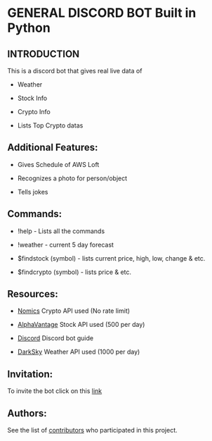 # GENERAL DISCORD BOT Built in Python

## INTRODUCTION
This is a discord bot that gives real live data of

* Weather

* Stock Info

* Crypto Info

* Lists Top Crypto datas

## Additional Features:

* Gives Schedule of AWS Loft

* Recognizes a photo for person/object

* Tells jokes

## Commands:

* !help - Lists all the commands

* !weather - current 5 day forecast

* $findstock (symbol) - lists current price, high, low, change & etc.

* $findcrypto (symbol) - lists price & etc.


## Resources:

* [Nomics](https://docs.nomics.com/#section/SDKs-and-Libraries/Community-Submissions) Crypto API used (No rate limit)

* [AlphaVantage](https://www.alphavantage.co/) Stock API used (500 per day)

* [Discord](https://discordapp.com/developers/docs/intro) Discord bot guide

* [DarkSky](https://darksky.net/dev/docs#overview) Weather API used (1000 per day)


## Invitation:

To invite the bot click on this [link](https://discordapp.com/api/oauth2/authorize?client_id=623200683964891136&permissions=0&scope=bot)

## Authors:

See the list of [contributors](https://github.com/Bullkn0x/DiscordStockBot/graphs/contributors) who participated in this project.
